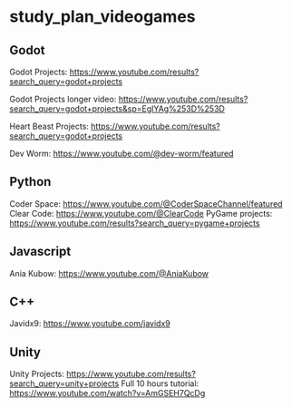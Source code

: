 # study_plan_videogames

## Godot

Godot Projects: https://www.youtube.com/results?search_query=godot+projects

Godot Projects longer video: https://www.youtube.com/results?search_query=godot+projects&sp=EgIYAg%253D%253D

Heart Beast Projects: https://www.youtube.com/results?search_query=godot+projects

Dev Worm: https://www.youtube.com/@dev-worm/featured

## Python

Coder Space: https://www.youtube.com/@CoderSpaceChannel/featured
Clear Code: https://www.youtube.com/@ClearCode
PyGame projects: https://www.youtube.com/results?search_query=pygame+projects

## Javascript

Ania Kubow: https://www.youtube.com/@AniaKubow

## C++

Javidx9: https://www.youtube.com/javidx9

## Unity

Unity Projects: https://www.youtube.com/results?search_query=unity+projects
Full 10 hours tutorial: https://www.youtube.com/watch?v=AmGSEH7QcDg
